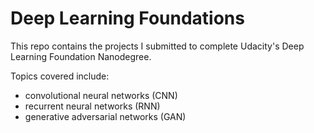 # Deep Learning Foundations

This repo contains the projects I submitted to complete Udacity's Deep Learning Foundation Nanodegree.

Topics covered include:
* convolutional neural networks (CNN)
* recurrent neural networks (RNN)
* generative adversarial networks (GAN)
